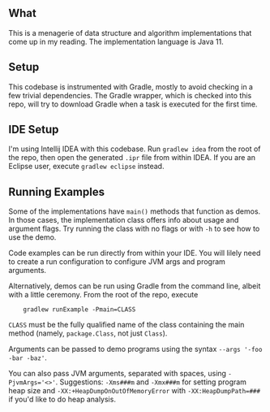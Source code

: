 What
----

This is a menagerie of data structure and algorithm implementations
that come up in my reading. The implementation language is Java 11.

Setup
-----

This codebase is instrumented with Gradle, mostly to avoid checking
in a few trivial dependencies. The Gradle wrapper, which is checked
into this repo, will try to download Gradle when a task is executed
for the first time.

IDE Setup
---------

I'm using Intellij IDEA with this codebase. Run `gradlew idea` from
the root of the repo, then open the generated `.ipr` file from within IDEA. If you are an Eclipse user, execute `gradlew eclipse`
instead.

Running Examples
----------------

Some of the implementations have `main()` methods that function as
demos. In those cases, the implementation class offers info about usage and argument flags. Try running the class with no flags or
with `-h` to see how to use the demo.

Code examples can be run directly from within your IDE. You will
lilely need to create a run configuration to configure JVM args and program arguments.

Alternatively, demos can be run using Gradle from the command line,
albeit with a little ceremony. From the root of the repo, execute
```shell
    gradlew runExample -Pmain=CLASS
```
`CLASS` must be the fully qualified name of the class containing
the main method (namely, `package.Class`, not just `Class`).

Arguments can be passed to demo programs using the syntax
`--args '-foo -bar -baz'`.

You can also pass JVM arguments, separated with spaces, using
`-PjvmArgs='<>'`. Suggestions: `-Xms###m` and `-Xmx###m` for
setting program heap size and `-XX:+HeapDumpOnOutOfMemoryError`
with `-XX:HeapDumpPath=###` if you'd like to do heap analysis.

